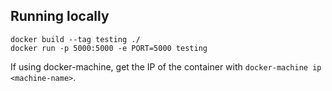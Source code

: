 

Running locally
---------------

    docker build --tag testing ./
    docker run -p 5000:5000 -e PORT=5000 testing

If using docker-machine, get the IP of the container with ``docker-machine ip <machine-name>``.

